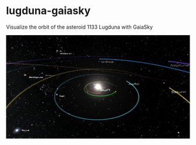 # lugduna-gaiasky
Visualize the orbit of the asteroid 1133 Lugduna with GaiaSky

![animation still](./frames/still.png)
